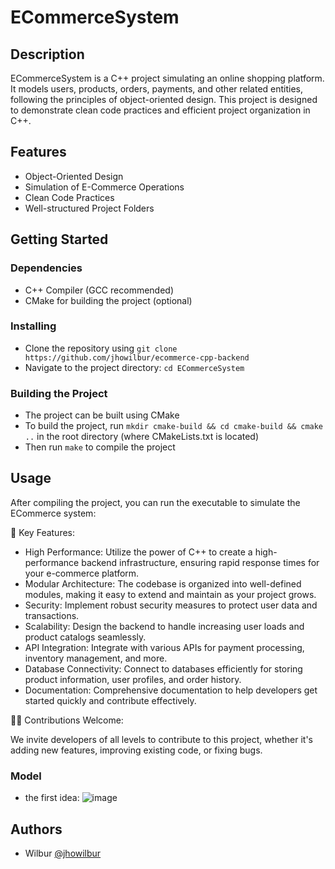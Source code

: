 # ECommerceSystem

## Description

ECommerceSystem is a C++ project simulating an online shopping platform. 
It models users, products, orders, payments, and other related entities, 
following the principles of object-oriented design. 
This project is designed to demonstrate clean code practices and efficient project organization in C++.

## Features

- Object-Oriented Design
- Simulation of E-Commerce Operations
- Clean Code Practices
- Well-structured Project Folders

## Getting Started

### Dependencies

- C++ Compiler (GCC recommended)
- CMake for building the project (optional)

### Installing

- Clone the repository using `git clone https://github.com/jhowilbur/ecommerce-cpp-backend`
- Navigate to the project directory: `cd ECommerceSystem`

### Building the Project

- The project can be built using CMake
- To build the project, run `mkdir cmake-build && cd cmake-build && cmake ..` in the root directory (where CMakeLists.txt is located)
- Then run `make` to compile the project

## Usage

After compiling the project, you can run the executable to simulate the ECommerce system:

🚀 Key Features:

- High Performance: Utilize the power of C++ to create a high-performance backend infrastructure, ensuring rapid response times for your e-commerce platform.
- Modular Architecture: The codebase is organized into well-defined modules, making it easy to extend and maintain as your project grows.
- Security: Implement robust security measures to protect user data and transactions.
- Scalability: Design the backend to handle increasing user loads and product catalogs seamlessly.
- API Integration: Integrate with various APIs for payment processing, inventory management, and more.
- Database Connectivity: Connect to databases efficiently for storing product information, user profiles, and order history.
- Documentation: Comprehensive documentation to help developers get started quickly and contribute effectively.


👩‍💻 Contributions Welcome: 

We invite developers of all levels to contribute to this project, whether it's adding new features, improving existing code, or fixing bugs.

### Model

- the first idea:
![image](https://github.com/jhowilbur/ecommerce-cpp-backend/assets/59379254/4c7e63c4-4ca8-4040-9190-9cc10db8909f)

## Authors
- Wilbur [@jhowilbur](github.com/jhowilbur)